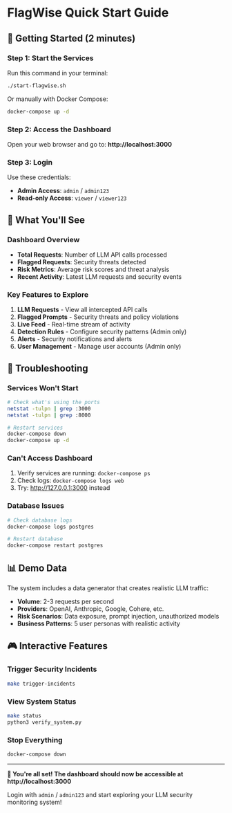 # FlagWise Quick Start Guide

## 🚀 Getting Started (2 minutes)

### Step 1: Start the Services
Run this command in your terminal:
```bash
./start-flagwise.sh
```

Or manually with Docker Compose:
```bash
docker-compose up -d
```

### Step 2: Access the Dashboard
Open your web browser and go to:
**http://localhost:3000**

### Step 3: Login
Use these credentials:
- **Admin Access**: `admin` / `admin123`
- **Read-only Access**: `viewer` / `viewer123`

## 🎯 What You'll See

### Dashboard Overview
- **Total Requests**: Number of LLM API calls processed
- **Flagged Requests**: Security threats detected
- **Risk Metrics**: Average risk scores and threat analysis
- **Recent Activity**: Latest LLM requests and security events

### Key Features to Explore
1. **LLM Requests** - View all intercepted API calls
2. **Flagged Prompts** - Security threats and policy violations
3. **Live Feed** - Real-time stream of activity
4. **Detection Rules** - Configure security patterns (Admin only)
5. **Alerts** - Security notifications and alerts
6. **User Management** - Manage user accounts (Admin only)

## 🔧 Troubleshooting

### Services Won't Start
```bash
# Check what's using the ports
netstat -tulpn | grep :3000
netstat -tulpn | grep :8000

# Restart services
docker-compose down
docker-compose up -d
```

### Can't Access Dashboard
1. Verify services are running: `docker-compose ps`
2. Check logs: `docker-compose logs web`
3. Try: http://127.0.0.1:3000 instead

### Database Issues
```bash
# Check database logs
docker-compose logs postgres

# Restart database
docker-compose restart postgres
```

## 📊 Demo Data

The system includes a data generator that creates realistic LLM traffic:
- **Volume**: 2-3 requests per second
- **Providers**: OpenAI, Anthropic, Google, Cohere, etc.
- **Risk Scenarios**: Data exposure, prompt injection, unauthorized models
- **Business Patterns**: 5 user personas with realistic activity

## 🎮 Interactive Features

### Trigger Security Incidents
```bash
make trigger-incidents
```

### View System Status
```bash
make status
python3 verify_system.py
```

### Stop Everything
```bash
docker-compose down
```

---

**🎉 You're all set! The dashboard should now be accessible at http://localhost:3000**

Login with `admin` / `admin123` and start exploring your LLM security monitoring system!